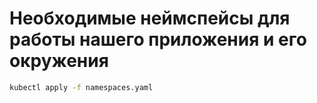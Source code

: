 # Необходимые неймспейсы для работы нашего приложения и его окружения

```bash
kubectl apply -f namespaces.yaml
```

